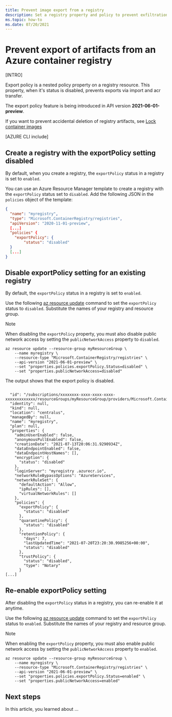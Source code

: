 ```yaml
---
title: Prevent image export from a registry
description: Set a registry property and policy to prevent exfiltration of registry artifacts.
ms.topic: how-to
ms.date: 07/20/2021
---
```


# Prevent export of artifacts from an Azure container registry 

[INTRO]

Export policy is a nested policy property on a registry resource. This property, when it's status is disabled, prevents exports via import and acr transfer.

The export policy feature is being introduced in API version **2021-06-01-preview**.

If you want to prevent accidental deletion of registry artifacts, see [Lock container images](container-registry-lock-images.md)

[AZURE CLI include]

## Create a registry with the exportPolicy setting disabled

By default, when you create a registry, the `exportPolicy` status in a registry is set to `enabled`.

You can use an Azure Resource Manager template to create a registry with the `exportPolicy` status set to `disabled`. Add the following JSON in the `policies` object of the template:

```json
{
  "name": "myregistry",
  "type": "Microsoft.ContainerRegistry/registries",
  "apiVersion": "2020-11-01-preview",
  [...]
  "policies" {
    "exportPolicy": {
        "status": "disabled"
  }
  [...]
}
```

## Disable exportPolicy setting for an existing registry

By default, the `exportPolicy` status in a registry is set to `enabled`.

Use the following [az resource update](/cli/azure/resource/#az_resource_update) command to set the `exportPolicy` status to `disabled`. Substitute the names of your registry and resource group.

> [!NOTE]
> When disabling the `exportPolicy` property, you must also disable public network access by setting the `publicNetworkAccess` property to `disabled`.

```azurecli
az resource update --resource-group myResourceGroup \
    --name myregistry \
    --resource-type "Microsoft.ContainerRegistry/registries" \
    --api-version "2021-06-01-preview" \
    --set "properties.policies.exportPolicy.Status=disabled" \
    --set "properties.publicNetworkAccess=disabled"  
```

The output shows that the export policy is disabled.

```console

  "id": "/subscriptions/xxxxxxxx-xxxx-xxxx-xxxx-xxxxxxxxxxxxx/resourceGroups/myResourceGroup/providers/Microsoft.ContainerRegistry/registries/myregistry",
  "identity": null,
  "kind": null,
  "location": "centralus",
  "managedBy": null,
  "name": "myregistry",
  "plan": null,
  "properties": {
    "adminUserEnabled": false,
    "anonymousPullEnabled": false,
    "creationDate": "2021-07-13T20:06:31.9290934Z",
    "dataEndpointEnabled": false,
    "dataEndpointHostNames": [],
    "encryption": {
      "status": "disabled"
    },
    "loginServer": "myregistry .azurecr.io",
    "networkRuleBypassOptions": "AzureServices",
    "networkRuleSet": {
      "defaultAction": "Allow",
      "ipRules": [],
      "virtualNetworkRules": []
    },
    "policies": {
      "exportPolicy": {
        "status": "disabled"
      },
      "quarantinePolicy": {
        "status": "disabled"
      },
      "retentionPolicy": {
        "days": 7,
        "lastUpdatedTime": "2021-07-20T23:20:30.9985256+00:00",
        "status": "disabled"
      },
      "trustPolicy": {
        "status": "disabled",
        "type": "Notary"
      }
[...]
```

## Re-enable exportPolicy setting

After disabling the `exportPolicy` status in a registry, you can re-enable it at anytime.

Use the following [az resource update](/cli/azure/resource/#az_resource_update) command to set the `exportPolicy` status to `enabled`. Substitute the names of your registry and resource group.

> [!NOTE]
> When enabling the `exportPolicy` property, you must also enable public network access by setting the `publicNetworkAccess` property to `enabled`.

```azurecli
az resource update --resource-group myResourceGroup \
    --name myregistry \
    --resource-type "Microsoft.ContainerRegistry/registries" \
    --api-version "2021-06-01-preview" \
    --set "properties.policies.exportPolicy.Status=enabled" \
    --set "properties.publicNetworkAccess=enabled"  
```
 

## Next steps

In this article, you learned about ...

<!-- LINKS - Internal -->
[az-acr-repository-update]: /cli/azure/acr/repository#az_acr_repository_update
[az-acr-repository-show]: /cli/azure/acr/repository#az_acr_repository_show
[az-acr-repository-show-manifests]: /cli/azure/acr/repository#az_acr_repository_show_manifests
[azure-cli]: /cli/azure/install-azure-cli
[container-registry-delete]: container-registry-delete.md
